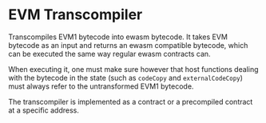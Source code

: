 # EVM Transcompiler

Transcompiles EVM1 bytecode into ewasm bytecode. It takes EVM bytecode as an input and returns an ewasm compatible bytecode,
which can be executed the same way regular ewasm contracts can.

When executing it, one must make sure however that host functions dealing with the bytecode in the state
(such as `codeCopy` and `externalCodeCopy`) must always refer to the untransformed EVM1 bytecode.

The transcompiler is implemented as a contract or a precompiled contract at a specific address.
